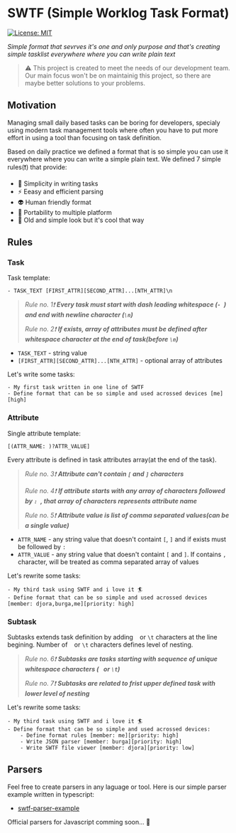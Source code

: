 # SWTF (Simple Worklog Task Format)

[![License: MIT](https://img.shields.io/badge/License-MIT-yellow.svg)](https://opensource.org/licenses/MIT)


*Simple format that sevrves it's one and only purpose and that's creating simple tasklist everywhere where you can write plain text*    

> ⚠️ This project is created to meet the needs of our development team. Our main focus won't be on maintainig this project, so there are maybe better solutions to your problems.

## Motivation

Managing small daily based tasks can be boring for developers, specialy using modern task management tools where often you have to put more effort in using a tool than focusing on task definition.

Based on daily practice we defined a format that is so simple you can use it everywhere where you can write a simple plain text. We defined 7 simple rules(❗) that provide:

-  🔨  Simplicity in writing tasks
-  ⚡  Eeasy and efficient parsing
-  👽  Human friendly format
-  🚀  Portability to multiple platform
-  🎱  Old and simple look but it's cool that way

## Rules

### Task

Task template:
```
- TASK_TEXT [FIRST_ATTR][SECOND_ATTR]...[NTH_ATTR]\n
```

> *Rule no. 1❗* ***Every task must start with dash leading whitespace (`- `) and end with newline character (`\n`)***
> 
> *Rule no. 2❗* ***If exists, array of attributes must be defined after whitespace character at the end of task(before `\n`)***


- `TASK_TEXT` - string value
- `[FIRST_ATTR][SECOND_ATTR]...[NTH_ATTR]` - optional array of attributes

Let's write some tasks:
```
- My first task written in one line of SWTF
- Define format that can be so simple and used acrossed devices [me][high]
```

### Attribute

Single attribute template:
```
[(ATTR_NAME: )?ATTR_VALUE]
```
Every attribute is defined in task attributes array(at the end of the task).

> *Rule no. 3❗* ***Attribute can't contain `[` and `]` characters***
> 
> *Rule no. 4❗* ***If attribute starts with any array of characters followed by `: `, that array of characters represents attribute name***
> 
> *Rule no. 5❗* ***Attribute value is list of comma separated values(can be a single value)***

- `ATTR_NAME` - any string value that doesn't containt `[`, `]` and if exists must be followed by `: `
- `ATTR_VALUE` - any string value that doesn't containt `[` and `]`. If contains `,` character, will be treated as comma separated array of values

Let's rewrite some tasks:
```
- My third task using SWTF and i love it 🏄
- Define format that can be so simple and used acrossed devices [member: djora,burga,me][priority: high]
```


### Subtask

Subtasks extends task definition by adding ` ` or `\t` characters at the line begining. Number of ` ` or `\t` characters defines level of nesting.

> *Rule no. 6❗* ***Subtasks are tasks starting with sequence of unique whitespace characters (` ` or `\t`)***
> 
> *Rule no. 7❗* ***Subtasks are related to frist upper defined task with lower level of nesting***

Let's rewrite some tasks:
```
- My third task using SWTF and i love it 🏄
- Define format that can be so simple and used acrossed devices:
    - Define format rules [member: me][priority: high]
    - Write JSON parser [member: burga][priority: high]
    - Write SWTF file viewer [member: djora][priority: low]
```


## Parsers

Feel free to create parsers in any laguage or tool. Here is our simple parser example written in typescript:

-  [swtf-parser-example](./swtf-parser-example)

Official parsers for Javascript comming soon... 👀